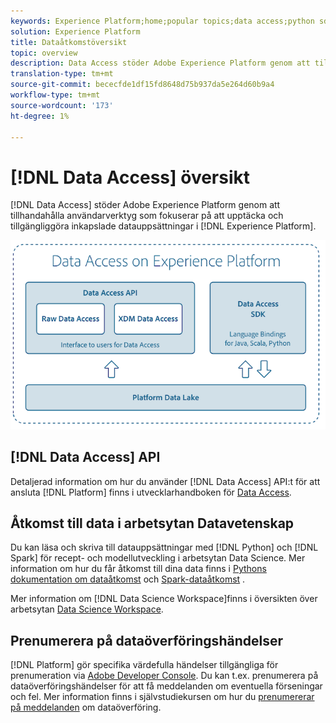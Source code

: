 ```yaml
---
keywords: Experience Platform;home;popular topics;data access;python sdk;spark sdk;data access api
solution: Experience Platform
title: Dataåtkomstöversikt
topic: overview
description: Data Access stöder Adobe Experience Platform genom att tillhandahålla användarverktyg som fokuserar på att upptäcka och tillgängliggöra inkapslade datauppsättningar inom Experience Platform.
translation-type: tm+mt
source-git-commit: bececfde1df15fd8648d75b937da5e264d60b9a4
workflow-type: tm+mt
source-wordcount: '173'
ht-degree: 1%

---
```



# [!DNL Data Access] översikt

[!DNL Data Access] stöder Adobe Experience Platform genom att tillhandahålla användarverktyg som fokuserar på att upptäcka och tillgängliggöra inkapslade datauppsättningar i [!DNL Experience Platform].

![Dataåtkomst i Experience Platform](images/Data_Access_Experience_Platform.png)

## [!DNL Data Access] API

Detaljerad information om hur du använder [!DNL Data Access] API:t för att ansluta [!DNL Platform] finns i utvecklarhandboken för [Data Access](api.md).

## Åtkomst till data i arbetsytan Datavetenskap

Du kan läsa och skriva till datauppsättningar med [!DNL Python] och [!DNL Spark] för recept- och modellutveckling i arbetsytan Data Science. Mer information om hur du får åtkomst till dina data finns i [Pythons dokumentation om dataåtkomst](../data-science-workspace/authoring/python.md) och [Spark-dataåtkomst](../data-science-workspace/authoring/spark.md) .

Mer information om [!DNL Data Science Workspace]finns i översikten över arbetsytan [Data Science Workspace](../data-science-workspace/home.md).

## Prenumerera på dataöverföringshändelser

[!DNL Platform] gör specifika värdefulla händelser tillgängliga för prenumeration via [Adobe Developer Console](https://www.adobe.com/go/devs_console_ui). Du kan t.ex. prenumerera på dataöverföringshändelser för att få meddelanden om eventuella förseningar och fel. Mer information finns i självstudiekursen om hur du [prenumererar på meddelanden](../ingestion/quality/subscribe-events.md) om dataöverföring.